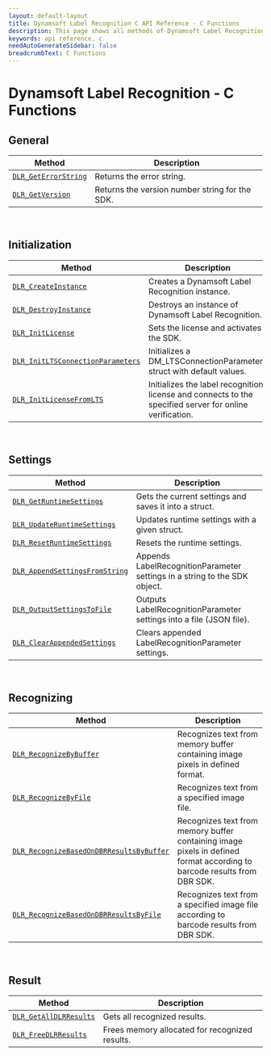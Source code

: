 ```yaml
---
layout: default-layout
title: Dynamsoft Label Recognition C API Reference - C Functions
description: This page shows all methods of Dynamsoft Label Recognition for C API Reference.
keywords: api reference, c
needAutoGenerateSidebar: false
breadcrumbText: C Functions
---
```



# Dynamsoft Label Recognition - C Functions
  
## General
   
  | Method               | Description |
  |----------------------|-------------|
  | [`DLR_GetErrorString`](general.md#dlr_geterrorstring) | Returns the error string. |
  | [`DLR_GetVersion`](general.md#dlr_getversion) | Returns the version number string for the SDK. |
   
&nbsp; 

## Initialization
  
  | Method               | Description |
  |----------------------|-------------|
  | [`DLR_CreateInstance`](initialization.md#dlr_createinstance) | Creates a Dynamsoft Label Recognition instance. |
  | [`DLR_DestroyInstance`](initialization.md#dlr_destroyinstance) | Destroys an instance of Dynamsoft Label Recognition. |
  | [`DLR_InitLicense`](initialization.md#dlr_initlicense) | Sets the license and activates the SDK. |
  | [`DLR_InitLTSConnectionParameters`](initialization.md#dlr_initltsconnectionparameters) | Initializes a DM_LTSConnectionParameters struct with default values. |
  | [`DLR_InitLicenseFromLTS`](initialization.md#dlr_initlicensefromlts) | Initializes the label recognition license and connects to the specified server for online verification. |

&nbsp; 

## Settings

  | Method               | Description |
  |----------------------|-------------|
  | [`DLR_GetRuntimeSettings`](settings.md#dlr_getruntimesettings) | Gets the current settings and saves it into a struct. |
  | [`DLR_UpdateRuntimeSettings`](settings.md#dlr_updateruntimesettings) | Updates runtime settings with a given struct. |
  | [`DLR_ResetRuntimeSettings`](settings.md#dlr_resetruntimesettings) | Resets the runtime settings. |
  | [`DLR_AppendSettingsFromString`](settings.md#dlr_appendsettingsfromstring) | Appends LabelRecognitionParameter settings in a string to the SDK object. |
  | [`DLR_OutputSettingsToFile`](settings.md#dlr_outputsettingstofile) | Outputs LabelRecognitionParameter settings into a file (JSON file). |
  | [`DLR_ClearAppendedSettings`](settings.md#dlr_appendsettingsfromstring) | Clears appended LabelRecognitionParameter settings. |

&nbsp; 
   
## Recognizing
   
  | Method               | Description |
  |----------------------|-------------|
  | [`DLR_RecognizeByBuffer`](recognizing.md#dlr_recognizebybuffer) | Recognizes text from memory buffer containing image pixels in defined format. |
  | [`DLR_RecognizeByFile`](recognizing.md#dlr_recognizebyfile) | Recognizes text from a specified image file. |
  | [`DLR_RecognizeBasedOnDBRResultsByBuffer`](recognizing.md#dlr_RecognizeBasedOnDBRResultsByBuffer) | Recognizes text from memory buffer containing image pixels in defined format according to barcode results from DBR SDK. |
  | [`DLR_RecognizeBasedOnDBRResultsByFile`](recognizing.md#dlr_RecognizeBasedOnDBRResultsByFile) | Recognizes text from a specified image file according to barcode results from DBR SDK. |
   
&nbsp; 
   
## Result
   
  | Method               | Description |
  |----------------------|-------------|
  | [`DLR_GetAllDLRResults`](result.md#dlr_getalldlrresults) | Gets all recognized results. |
  | [`DLR_FreeDLRResults`](result.md#dlr_freedlrresults) | Frees memory allocated for recognized results. |
   
&nbsp; 

